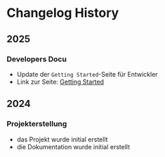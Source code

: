 # Changelog History

## 2025

### Developers Docu <Badge type="info" text="June 25" />

- Update der `Getting Started`-Seite für Entwickler
- Link zur Seite: [Getting Started](/developer/getting_started/index.md)

## 2024

### Projekterstellung <Badge type="info" text="December 24" />

- das Projekt wurde initial erstellt
- die Dokumentation wurde initial erstellt

